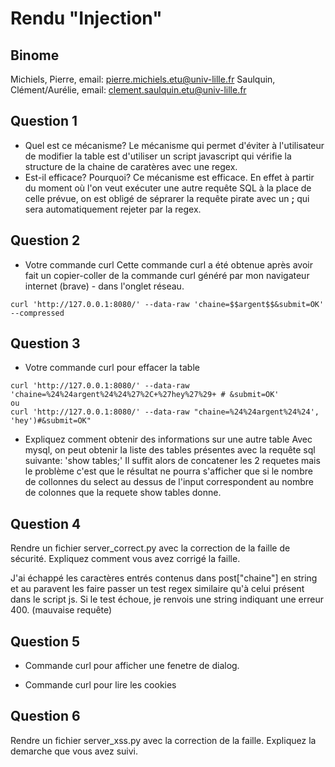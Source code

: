 # Rendu "Injection"

## Binome

Michiels, Pierre, email: pierre.michiels.etu@univ-lille.fr
Saulquin, Clément/Aurélie, email: clement.saulquin.etu@univ-lille.fr


## Question 1

* Quel est ce mécanisme? 
Le mécanisme qui permet d'éviter à l'utilisateur de modifier la table est d'utiliser un script javascript qui vérifie la structure de la chaine de caratères avec une regex.
* Est-il efficace? Pourquoi? 
Ce mécanisme est efficace. En effet à partir du moment où l'on veut exécuter une autre requête SQL à la place de celle prévue, on est obligé de séprarer la requête pirate avec un **;** qui sera automatiquement rejeter par la regex.

## Question 2

* Votre commande curl
Cette commande curl a été obtenue après avoir fait un copier-coller de la commande curl généré par mon navigateur internet (brave) - dans l'onglet réseau.

```
curl 'http://127.0.0.1:8080/' --data-raw 'chaine=$$argent$$&submit=OK' --compressed
```

## Question 3

* Votre commande curl pour effacer la table

```
curl 'http://127.0.0.1:8080/' --data-raw 'chaine=%24%24argent%24%24%27%2C+%27hey%27%29+ # &submit=OK'
ou 
curl 'http://127.0.0.1:8080/' --data-raw "chaine=%24%24argent%24%24', 'hey')#&submit=OK"
```

* Expliquez comment obtenir des informations sur une autre table
Avec mysql, on peut obtenir la liste des tables présentes avec la requête sql suivante:
'show tables;'
Il suffit alors de concatener les 2 requetes mais le problème c'est que le résultat ne pourra s'afficher 
que si le nombre de collonnes du select au dessus de l'input correspondent au nombre de colonnes que la requete show tables donne.

## Question 4

Rendre un fichier server_correct.py avec la correction de la faille de
sécurité. Expliquez comment vous avez corrigé la faille.

J'ai échappé les caractères entrés contenus dans post["chaine"] en string et au paravent les faire passer un test regex similaire qu'à celui présent dans le script js.
Si le test échoue, je renvois une string indiquant une erreur 400. (mauvaise requête)

## Question 5

* Commande curl pour afficher une fenetre de dialog. 

* Commande curl pour lire les cookies

## Question 6

Rendre un fichier server_xss.py avec la correction de la
faille. Expliquez la demarche que vous avez suivi.


